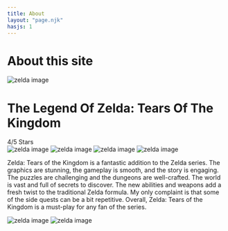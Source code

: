 ```yaml
---
title: About
layout: "page.njk"
hasjs: 1
---
```


# About this site

<div class="game-Div">
     <img src="Images/zelda.jpg" alt="zelda image">
     <div class="starsAndText">
     <h1>The Legend Of Zelda: Tears Of The Kingdom</h1>
     <div class="starsText">4/5 Stars</div> 
          <div class="stars">
               <img src="Images/starred.png" alt="zelda image">  
               <img src="Images/starred.png" alt="zelda image">  
               <img src="Images/starred.png" alt="zelda image">  
               <img src="Images/starred.png" alt="zelda image">  
          </div>
          <p>Zelda: Tears of the Kingdom is a fantastic addition to the Zelda series. The graphics are stunning, the gameplay is smooth, and the story is engaging. The puzzles are challenging and the dungeons are well-crafted. The world is vast and full of secrets to discover. The new abilities and weapons add a fresh twist to the traditional Zelda formula. My only complaint is that some of the side quests can be a bit repetitive. Overall, Zelda: Tears of the Kingdom is a must-play for any fan of the series.</p>
     </div>
</div>
<img src="Images/Irene.jpg" alt="zelda image">

<img src="Images/ray.jpg" alt="zelda image">


   












    